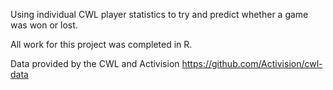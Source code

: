 Using individual CWL player statistics to try and predict whether a game was won or lost.

All work for this project was completed in R.

Data provided by the CWL and Activision
https://github.com/Activision/cwl-data

